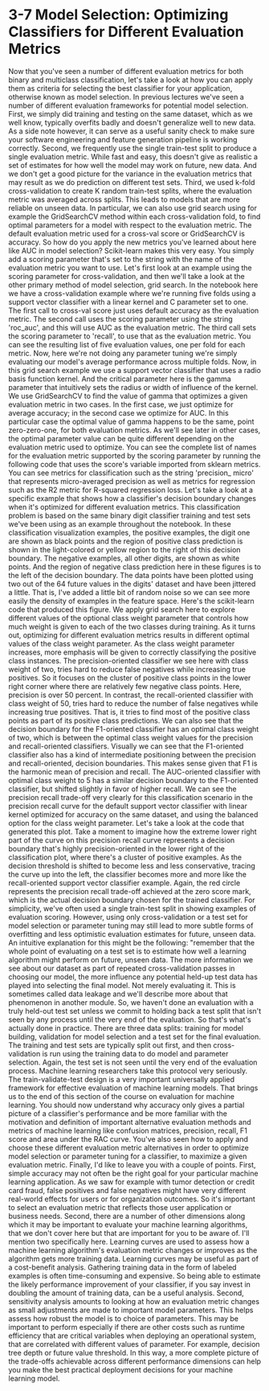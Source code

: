 # 3-7 Model Selection: Optimizing Classifiers for Different Evaluation Metrics

Now that you've seen a number of different evaluation metrics for both binary and multiclass classification, let's take a look at how you can apply them as criteria for selecting the best classifier for your application, otherwise known as model selection. In previous lectures we've seen a number of different evaluation frameworks for potential model selection. First, we simply did training and testing on the same dataset, which as we well know, typically overfits badly and doesn't generalize well to new data. As a side note however, it can serve as a useful sanity check to make sure your software engineering and feature generation pipeline is working correctly. Second, we frequently use the single train-test split to produce a single evaluation metric. While fast and easy, this doesn't give as realistic a set of estimates for how well the model may work on future, new data. And we don't get a good picture for the variance in the evaluation metrics that may result as we do prediction on different test sets. Third, we used k-fold cross-validation to create K random train-test splits, where the evaluation metric was averaged across splits. This leads to models that are more reliable on unseen data. In particular, we can also use grid search using for example the GridSearchCV method within each cross-validation fold, to find optimal parameters for a model with respect to the evaluation metric. The default evaluation metric used for a cross-val score or GridSearchCV is accuracy. So how do you apply the new metrics you've learned about here like AUC in model selection? Scikit-learn makes this very easy. You simply add a scoring parameter that's set to the string with the name of the evaluation metric you want to use. Let's first look at an example using the scoring parameter for cross-validation, and then we'll take a look at the other primary method of model selection, grid search. In the notebook here we have a cross-validation example where we're running five folds using a support vector classifier with a linear kernel and C parameter set to one. The first call to cross-val score just uses default accuracy as the evaluation metric. The second call uses the scoring parameter using the string 'roc_auc', and this will use AUC as the evaluation metric. The third call sets the scoring parameter to 'recall', to use that as the evaluation metric. You can see the resulting list of five evaluation values, one per fold for each metric. Now, here we're not doing any parameter tuning we're simply evaluating our model's average performance across multiple folds. Now, in this grid search example we use a support vector classifier that uses a radio basis function kernel. And the critical parameter here is the gamma parameter that intuitively sets the radius or width of influence of the kernel. We use GridSearchCV to find the value of gamma that optimizes a given evaluation metric in two cases. In the first case, we just optimize for average accuracy; in the second case we optimize for AUC. In this particular case the optimal value of gamma happens to be the same, point zero-zero-one, for both evaluation metrics. As we'll see later in other cases, the optimal parameter value can be quite different depending on the evaluation metric used to optimize. You can see the complete list of names for the evaluation metric supported by the scoring parameter by running the following code that uses the score's variable imported from sklearn metrics. You can see metrics for classification such as the string 'precision_ micro' that represents micro-averaged precision as well as metrics for regression such as the R2 metric for R-squared regression loss. Let's take a look at a specific example that shows how a classifier's decision boundary changes when it's optimized for different evaluation metrics. This classification problem is based on the same binary digit classifier training and test sets we've been using as an example throughout the notebook. In these classification visualization examples, the positive examples, the digit one are shown as black points and the region of positive class prediction is shown in the light-colored or yellow region to the right of this decision boundary. The negative examples, all other digits, are shown as white points. And the region of negative class prediction here in these figures is to the left of the decision boundary. The data points have been plotted using two out of the 64 future values in the digits' dataset and have been jittered a little. That is, I've added a little bit of random noise so we can see more easily the density of examples in the feature space. Here's the scikit-learn code that produced this figure. We apply grid search here to explore different values of the optional class weight parameter that controls how much weight is given to each of the two classes during training. As it turns out, optimizing for different evaluation metrics results in different optimal values of the class weight parameter. As the class weight parameter increases, more emphasis will be given to correctly classifying the positive class instances. The precision-oriented classifier we see here with class weight of two, tries hard to reduce false negatives while increasing true positives. So it focuses on the cluster of positive class points in the lower right corner where there are relatively few negative class points. Here, precision is over 50 percent. In contrast, the recall-oriented classifier with class weight of 50, tries hard to reduce the number of false negatives while increasing true positives. That is, it tries to find most of the positive class points as part of its positive class predictions. We can also see that the decision boundary for the F1-oriented classifier has an optimal class weight of two, which is between the optimal class weight values for the precision and recall-oriented classifiers. Visually we can see that the F1-oriented classifier also has a kind of intermediate positioning between the precision and recall-oriented, decision boundaries. This makes sense given that F1 is the harmonic mean of precision and recall. The AUC-oriented classifier with optimal class weight to 5 has a similar decision boundary to the F1-oriented classifier, but shifted slightly in favor of higher recall. We can see the precision recall trade-off very clearly for this classification scenario in the precision recall curve for the default support vector classifier with linear kernel optimized for accuracy on the same dataset, and using the balanced option for the class weight parameter. Let's take a look at the code that generated this plot. Take a moment to imagine how the extreme lower right part of the curve on this precision recall curve represents a decision boundary that's highly precision-oriented in the lower right of the classification plot, where there's a cluster of positive examples. As the decision threshold is shifted to become less and less conservative, tracing the curve up into the left, the classifier becomes more and more like the recall-oriented support vector classifier example. Again, the red circle represents the precision recall trade-off achieved at the zero score mark, which is the actual decision boundary chosen for the trained classifier. For simplicity, we've often used a single train-test split in showing examples of evaluation scoring. However, using only cross-validation or a test set for model selection or parameter tuning may still lead to more subtle forms of overfitting and less optimistic evaluation estimates for future, unseen data. An intuitive explanation for this might be the following: "remember that the whole point of evaluating on a test set is to estimate how well a learning algorithm might perform on future, unseen data. The more information we see about our dataset as part of repeated cross-validation passes in choosing our model, the more influence any potential held-up test data has played into selecting the final model. Not merely evaluating it. This is sometimes called data leakage and we'll describe more about that phenomenon in another module. So, we haven't done an evaluation with a truly held-out test set unless we commit to holding back a test split that isn't seen by any process until the very end of the evaluation. So that's what's actually done in practice. There are three data splits: training for model building, validation for model selection and a test set for the final evaluation. The training and test sets are typically split out first, and then cross-validation is run using the training data to do model and parameter selection. Again, the test set is not seen until the very end of the evaluation process. Machine learning researchers take this protocol very seriously. The train-validate-test design is a very important universally applied framework for effective evaluation of machine learning models. That brings us to the end of this section of the course on evaluation for machine learning. You should now understand why accuracy only gives a partial picture of a classifier's performance and be more familiar with the motivation and definition of important alternative evaluation methods and metrics of machine learning like confusion matrices, precision, recall, F1 score and area under the RAC curve. You've also seen how to apply and choose these different evaluation metric alternatives in order to optimize model selection or parameter tuning for a classifier, to maximize a given evaluation metric. Finally, I'd like to leave you with a couple of points. First, simple accuracy may not often be the right goal for your particular machine learning application. As we saw for example with tumor detection or credit card fraud, false positives and false negatives might have very different real-world effects for users or for organization outcomes. So it's important to select an evaluation metric that reflects those user application or business needs. Second, there are a number of other dimensions along which it may be important to evaluate your machine learning algorithms, that we don't cover here but that are important for you to be aware of. I'll mention two specifically here. Learning curves are used to assess how a machine learning algorithm's evaluation metric changes or improves as the algorithm gets more training data. Learning curves may be useful as part of a cost-benefit analysis. Gathering training data in the form of labeled examples is often time-consuming and expensive. So being able to estimate the likely performance improvement of your classifier, if you say invest in doubling the amount of training data, can be a useful analysis. Second, sensitivity analysis amounts to looking at how an evaluation metric changes as small adjustments are made to important model parameters. This helps assess how robust the model is to choice of parameters. This may be important to perform especially if there are other costs such as runtime efficiency that are critical variables when deploying an operational system, that are correlated with different values of parameter. For example, decision tree depth or future value threshold. In this way, a more complete picture of the trade-offs achievable across different performance dimensions can help you make the best practical deployment decisions for your machine learning model.
